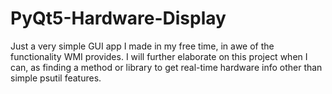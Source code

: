 # PyQt5-Hardware-Display
Just a very simple GUI app I made in my free time, in awe of the functionality WMI provides. I will further elaborate on this project when I can, as finding a method or library to get real-time hardware info other than simple psutil features.
